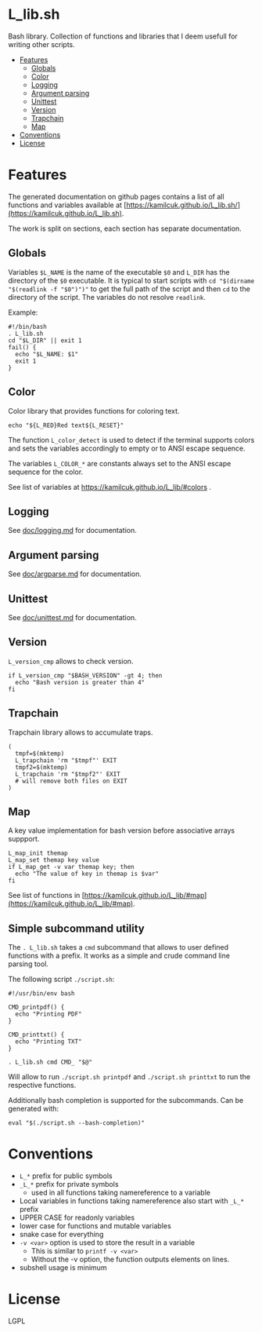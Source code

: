 # L_lib.sh

Bash library. Collection of functions and libraries that I deem usefull for writing other scripts.

<!-- vim-markdown-toc GFM -->

* [Features](#features)
  * [Globals](#globals)
  * [Color](#color)
  * [Logging](#logging)
  * [Argument parsing](#argument-parsing)
  * [Unittest](#unittest)
  * [Version](#version)
  * [Trapchain](#trapchain)
  * [Map](#map)
* [Conventions](#conventions)
* [License](#license)

<!-- vim-markdown-toc -->

# Features

The generated documentation on github pages contains a list of all functions and variables available at
[https://kamilcuk.github.io/L_lib.sh/](https://kamilcuk.github.io/L_lib.sh).

The work is split on sections, each section has separate documentation.

## Globals

Variables `$L_NAME` is the name of the executable `$0` and `L_DIR` has the directory of the `$0` executable.
It is typical to start scripts with `cd "$(dirname "$(readlink -f "$0")")"` to get the full path of the script and then `cd` to the directory of the script.
The variables do not resolve `readlink`.

Example:

```
#!/bin/bash
. L_lib.sh
cd "$L_DIR" || exit 1
fail() {
  echo "$L_NAME: $1"
  exit 1
}
```
## Color

Color library that provides functions for coloring text.

```
echo "${L_RED}Red text${L_RESET}"
```

The function `L_color_detect` is used to detect if the terminal supports colors and sets the variables accordingly to empty or to ANSI escape sequence.

The variables `L_COLOR_*` are constants always set to the ANSI escape sequence for the color.

See list of variables at https://kamilcuk.github.io/L_lib/#colors .

## Logging

See [doc/logging.md](doc/logging.md) for documentation.

## Argument parsing

See [doc/argparse.md](doc/argparse.md) for documentation.

## Unittest

See [doc/unittest.md](doc/unittest.md) for documentation.

## Version

`L_version_cmp` allows to check version.

```
if L_version_cmp "$BASH_VERSION" -gt 4; then
  echo "Bash version is greater than 4"
fi
```

## Trapchain

Trapchain library allows to accumulate traps.

```
(
  tmpf=$(mktemp)
  L_trapchain 'rm "$tmpf"' EXIT
  tmpf2=$(mktemp)
  L_trapchain 'rm "$tmpf2"' EXIT
  # will remove both files on EXIT
)
```

## Map

A key value implementation for bash version before associative arrays suppport.

```
L_map_init themap
L_map_set themap key value
if L_map_get -v var themap key; then
  echo "The value of key in themap is $var"
fi
```

See list of functions in [https://kamilcuk.github.io/L_lib/#map](https://kamilcuk.github.io/L_lib/#map).

## Simple subcommand utility

The `. L_lib.sh` takes a `cmd` subcommand that allows to user defined functions with a prefix. It works as a simple and crude command line parsing tool.

The following script `./script.sh`:

```
#!/usr/bin/env bash

CMD_printpdf() {
  echo "Printing PDF"
}

CMD_printtxt() {
  echo "Printing TXT"
}

. L_lib.sh cmd CMD_ "$@"
```

Will allow to run `./script.sh printpdf` and `./script.sh printtxt` to run the respective functions.

Additionally bash completion is supported for the subcommands. Can be generated with:

```
eval "$(./script.sh --bash-completion)"
```

# Conventions

- `L_*` prefix for public symbols
- `_L_*` prefix for private symbols
  - used in all functions taking namereference to a variable
- Local variables in functions taking namereference also start with `_L_*` prefix
- UPPER CASE for readonly variables
- lower case for functions and mutable variables
- snake case for everything
- `-v <var>` option is used to store the result in a variable
  - This is similar to `printf -v <var>`
  - Without the -v option, the function outputs elements on lines.
- subshell usage is minimum

# License

LGPL

